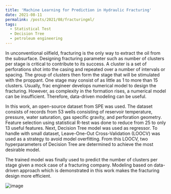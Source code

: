 ```yaml
---
title: 'Machine Learning for Prediction in Hydraulic Fracturing'
date: 2021-08-11
permalink: /posts/2021/08/fracturingml/
tags:
  - Statistical Test
  - Decision Tree
  - petroleum engineering
---
```


In unconventional oilfield, fracturing is the only way to extract the oil from the subsurface. Designing fracturing parameter such as number of clusters per stage is critical to contribute to its success. A cluster is a set of perforations shot into the casing and repeated over a number of intervals or spacing. The group of clusters then form the stage that will be stimulated with the proppant. One stage may consist of as little as 1 to more than 15 clusters. Usually, frac engineer develops numerical model to design the fracturing. However, as complexity in the formation rises, a numerical model can be insufficient. Therefore, data-driven modeling can be useful.  

In this work, an open-source dataset from SPE was used. The dataset consists of records from 53 wells consisting of reservoir temperature, pressure, water saturation, gas specific gravity, and perforation geometry. Feature selection using statistical R-test was done to reduce from 25 to only 13 useful features. Next, Decision Tree model was used as regressor. To handle with small dataset, Leave-One-Out Cross-Validation (LOOCV) was used as a strategy to avoid model overfitting. From this LOOCV, two hyperparameters of Decision Tree are determined to achieve the most desirable model. 

The trained model was finally used to predict the number of clusters per stage given a mock case of a fracturing company. Modeling based on data-driven approach which is demonstrated in this work makes the fracturing design more efficient. 

![image](https://user-images.githubusercontent.com/51282928/140768074-1dcf5632-866f-4a15-9e5e-f62d36702c02.png)

